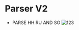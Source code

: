 # Parser V2

- PARSE HH.RU AND SO
![123](https://user-images.githubusercontent.com/48244659/111970647-10b53680-8b2e-11eb-9ac1-b9f631046e2e.gif)